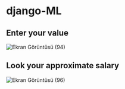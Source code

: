 # django-ML

## Enter your value
![Ekran Görüntüsü (94)](https://user-images.githubusercontent.com/73115344/186688628-053a4280-8b2d-4e7b-a481-b861c77b54e7.png)


## Look your approximate salary
![Ekran Görüntüsü (96)](https://user-images.githubusercontent.com/73115344/186688791-caf55303-3a32-4a4a-a799-6f69a11b4c02.png)
